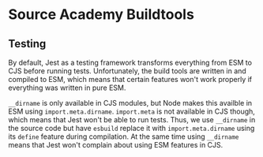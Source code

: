 # Source Academy Buildtools

## Testing
By default, Jest as a testing framework transforms everything from ESM to CJS before running tests. Unfortunately, the build tools are written in and compiled to ESM, which means
that certain features won't work properly if everything was written in pure ESM.

`__dirname` is only available in CJS modules, but Node makes this availble in ESM using `import.meta.dirname`. `import.meta` is not available in CJS though, which means that Jest
won't be able to run tests.
Thus, we use `__dirname` in the source code but have `esbuild` replace it with `import.meta.dirname` using its `define` feature during compilation. At the same time
using `__dirname` means that Jest won't complain about using ESM features in CJS.